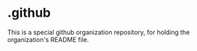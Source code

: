 # .github
This is a special github organization repository, for holding the organization's README file.
